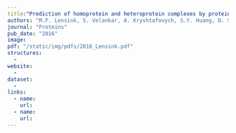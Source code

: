 ```yaml
---
title:"Prediction of homoprotein and heteroprotein complexes by protein docking and template-based modeling: A CASP-CAPRI experiment"
authors: "M.F. Lensink, S. Velankar, A. Kryshtafovych, S.Y. Huang, D. Schneidman-Duhovny, A. Sali, J. Segura, N. Fernandez-Fuentes, **S. Viswanath**, R. Elber, S. Grudinin, P. Popov, E. Neveu, H. Lee, M. Baek, S. Park, L. Heo, G. Rie Lee, C. Seok, S. Qin, H.X. Zhou, D.W. Ritchie, B. Maigret, M.D. Devignes, A. Ghoorah, M. Torchala, R.A. Chaleil, P.A. Bates, E. Ben-Zeev, M. Eisenstein, S.S. Negi, Z. Weng, T. Vreven, B.G. Pierce, T.M. Borrman, J. Yu, F. Ochsenbein, R. Guerois, A. Vangone, J.P. Rodrigues, G. van Zundert, M. Nellen, L. Xue, E. Karaca, A.S. Melquiond, K. Visscher, P.L. Kastritis, A.M. Bonvin, X. Xu, L. Qiu, C. Yan, J. Li, Z. Ma, J. Cheng, X. Zou, Y. Shen, L.X. Peterson, H.R. Kim, A. Roy, X. Han, J. Esquivel-Rodriguez, D. Kihara, X. Yu, N.J. Bruce, J.C. Fuller, R.C. Wade, I. Anishchenko, P. J. Kundrotas, I.A. Vakser, K. Imai, K. Yamada, T. Oda, T. Nakamura, K. Tomii, C. Pallara, M. Romero-Durana, B. Jiménez-García, I.H. Moal, J. Férnandez-Recio, J.K. Joung, J.Y. Kim, K. Joo, J. Lee, D. Kozakov, S. Vajda, S. Mottarella, D.R. Hall, D. Beglov, A. Mamonov, B. Xia, T. Bohnuud, C.A. Del Carpio, E. Ichiishi, N. Marze, D. Kuroda, S.S. Roy Burman, J.J. Gray, E. Chermak, L. Cavallo, R. Oliva, A. Tovchigrechko, S.J. Wodak"
journal: "Proteins"
pub_date: "2016"
image: 
pdf: "/static/img/pdfs/2016_Lensink.pdf" 
structures:
  - 
website:
  - 
dataset:
  - 
links:
  - name: 
    url: 
  - name: 
    url: 
---
```

